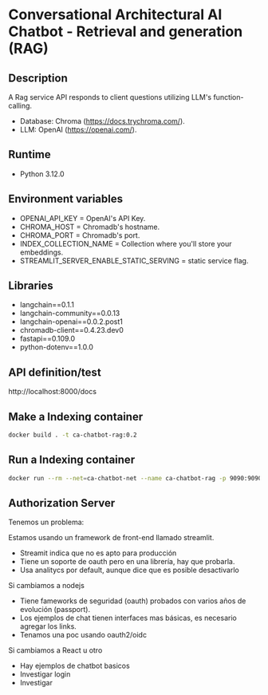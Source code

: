 # Conversational Architectural AI Chatbot - Retrieval and generation (RAG)

## Description 

A Rag service API responds to client questions utilizing LLM's function-calling.

* Database: Chroma (https://docs.trychroma.com/).
* LLM: OpenAI (https://openai.com/).
  
## Runtime 

* Python 3.12.0

## Environment variables 

* OPENAI_API_KEY = OpenAI's API Key.
* CHROMA_HOST = Chromadb's hostname.
* CHROMA_PORT = Chromadb's port.
* INDEX_COLLECTION_NAME = Collection where you'll store your embeddings.
* STREAMLIT_SERVER_ENABLE_STATIC_SERVING = static service flag.

## Libraries 

* langchain==0.1.1
* langchain-community==0.0.13
* langchain-openai==0.0.2.post1
* chromadb-client==0.4.23.dev0
* fastapi==0.109.0
* python-dotenv==1.0.0
## API definition/test

http://localhost:8000/docs

## Make a Indexing container 

```bash
docker build . -t ca-chatbot-rag:0.2
```

## Run a Indexing container 

```bash
docker run --rm --net=ca-chatbot-net --name ca-chatbot-rag -p 9090:9090 -e OPENAI_API_KEY=<an-api-key> -e CHROMA_HOST=chromadb -e CHROMA_PORT=8000 -e BASE_URL=http://<base_path>:9090/app/static -e INDEX_COLLECTION_NAME=adrs -e STREAMLIT_SERVER_ENABLE_STATIC_SERVING=true -v <a-local-path>/adrs:/app/static/adrs -d ca-chatbot-rag:0.2
```

## Authorization Server

Tenemos un problema:

Estamos usando un framework de front-end llamado streamlit.
* Streamit indica que no es apto para producción
* Tiene un soporte de oauth pero en una librería, hay que probarla.
* Usa analitycs por default, aunque dice que es posible desactivarlo

Si cambiamos a nodejs
* Tiene fameworks de seguridad (oauth) probados con varios años de evolución (passport). 
* Los ejemplos de chat tienen interfaces mas básicas, es necesario agregar los links.
* Tenamos una poc usando oauth2/oidc

Si cambiamos a React u otro
* Hay ejemplos de chatbot basicos
* Investigar login
* Investigar